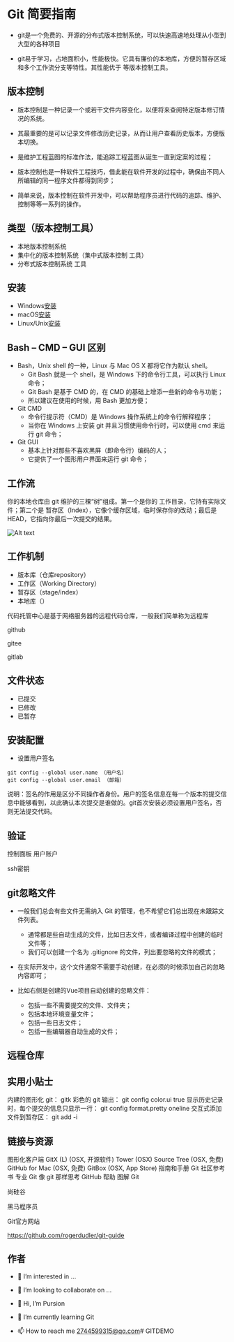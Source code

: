 # Git 简要指南

- git是一个免费的、开源的分布式版本控制系统，可以快速高速地处理从小型到大型的各种项目

- git易于学习，占地面积小，性能极快。它具有廉价的本地库，方便的暂存区域和多个工作流分支等特性。其性能优于      等版本控制工具。

## 版本控制

- 版本控制是一种记录一个或若干文件内容变化，以便将来查阅特定版本修订情况的系统。


- 其最重要的是可以记录文件修改历史记录，从而让用户查看历史版本，方便版本切换。

- 是维护工程蓝图的标准作法，能追踪工程蓝图从诞生一直到定案的过程；

- 版本控制也是一种软件工程技巧，借此能在软件开发的过程中，确保由不同人所编辑的同一程序文件都得到同步；

- 简单来说，版本控制在软件开发中，可以帮助程序员进行代码的追踪、维护、控制等等一系列的操作。

## 类型（版本控制工具）

- 本地版本控制系统
- 集中化的版本控制系统（集中式版本控制 工具）
- 分布式版本控制系统 工具

## 安装

- Windows[安装](https://git-scm.com/download/win)
- macOS[安装](https://git-scm.com/download/mac)
- Linux/Unix[安装](https://git-scm.com/download/linux)

## Bash – CMD – GUI 区别

- Bash，Unix shell 的一种，Linux 与 Mac OS X 都将它作为默认 shell。
  - Git Bash 就是一个 shell，是 Windows 下的命令行工具，可以执行 Linux命令；
  - Git Bash 是基于 CMD 的，在 CMD 的基础上增添一些新的命令与功能；
  - 所以建议在使用的时候，用 Bash 更加方便；
- Git CMD
  - 命令行提示符（CMD）是 Windows 操作系统上的命令行解释程序；
  - 当你在 Windows 上安装 git 并且习惯使用命令行时，可以使用 cmd 来运行 git 命令；
- Git GUI
  - 基本上针对那些不喜欢黑屏（即命令行）编码的人；
  - 它提供了一个图形用户界面来运行 git 命令；

## 工作流

你的本地仓库由 git 维护的三棵“树”组成。第一个是你的 工作目录，它持有实际文件；第二个是 暂存区（Index），它像个缓存区域，临时保存你的改动；最后是 HEAD，它指向你最后一次提交的结果。

![Alt text](trees.png)

## 工作机制

- 版本库（仓库repository）
- 工作区（Working Directory）
- 暂存区（stage/index）
- 本地库（）

代码托管中心是基于网络服务器的远程代码仓库，一般我们简单称为远程库

github

gitee

gitlab

## 文件状态

- 已提交
- 已修改
- 已暂存
  

## 安装配置

- 设置用户签名

```linux
git config --global user.name （用户名）
git config --global user.email （邮箱）
```

说明：签名的作用是区分不同操作者身份。用户的签名信息在每一个版本的提交信息中能够看到，以此确认本次提交是谁做的。git首次安装必须设置用户签名，否则无法提交代码。

## 验证

控制面板   用户账户

ssh密钥

## git忽略文件

- 一般我们总会有些文件无需纳入 Git 的管理，也不希望它们总出现在未跟踪文件列表。

  - 通常都是些自动生成的文件，比如日志文件，或者编译过程中创建的临时文件等；
  - 我们可以创建一个名为 .gitignore 的文件，列出要忽略的文件的模式；

- 在实际开发中，这个文件通常不需要手动创建，在必须的时候添加自己的忽略内容即可；

- 比如右侧是创建的Vue项目自动创建的忽略文件：

  - 包括一些不需要提交的文件、文件夹；
  - 包括本地环境变量文件；
  - 包括一些日志文件；
  - 包括一些编辑器自动生成的文件；

## 远程仓库

## 实用小贴士

内建的图形化 git：
gitk
彩色的 git 输出：
git config color.ui true
显示历史记录时，每个提交的信息只显示一行：
git config format.pretty oneline
交互式添加文件到暂存区：
git add -i

## 链接与资源
图形化客户端
GitX (L) (OSX, 开源软件)
Tower (OSX)
Source Tree (OSX, 免费)
GitHub for Mac (OSX, 免费)
GitBox (OSX, App Store)
指南和手册
Git 社区参考书
专业 Git
像 git 那样思考
GitHub 帮助
图解 Git

尚硅谷

黑马程序员

Git官方网站

<https://github.com/rogerdudler/git-guide>

[1]: https://github.com/rogerdudler/git-guide

## 作者

- 👀 I’m interested in ...
- 💞️ I’m looking to collaborate on ...

- 👋 Hi, I’m Pursion
- 🌱 I’m currently learning Git
- 📫 How to reach me 2744599315@qq.com# GITDEMO
